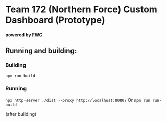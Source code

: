 # Team 172 (Northern Force) Custom Dashboard (Prototype)
#### powered by [FWC](https://github.com/frc-web-components)

## Running and building:

### Building
`npm run build`

### Running
`npx http-server ./dist --proxy http://localhost:8080?`
Or
`npm run run-build`

(after building)
